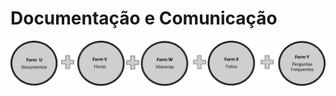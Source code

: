 # Documentação e Comunicação

![Formul&#xE1;rios para Documenta&#xE7;&#xE3;o e Comunica&#xE7;&#xE3;o ](.gitbook/assets/odk-comunicacao.png)

